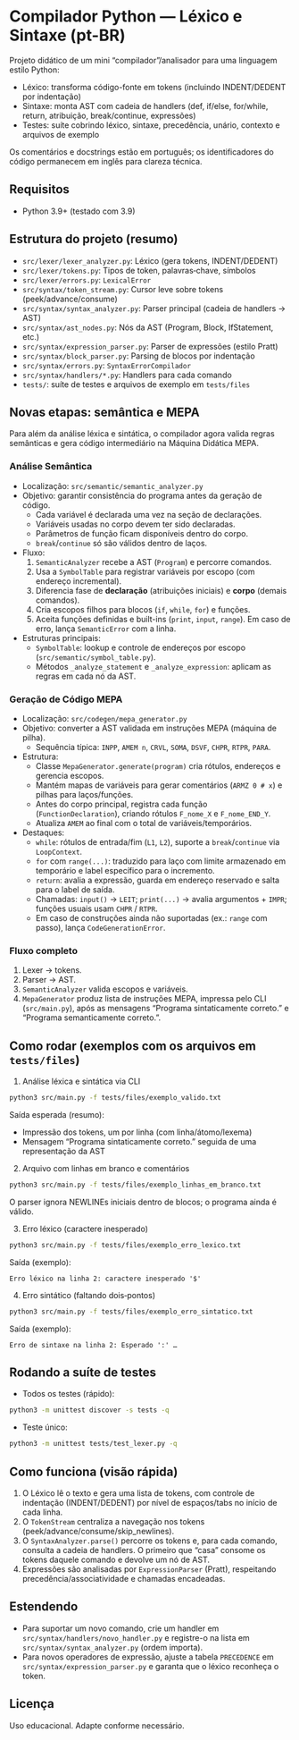 # Compilador Python — Léxico e Sintaxe (pt-BR)

Projeto didático de um mini “compilador”/analisador para uma linguagem estilo Python:
- Léxico: transforma código-fonte em tokens (incluindo INDENT/DEDENT por indentação)
- Sintaxe: monta AST com cadeia de handlers (def, if/else, for/while, return, atribuição, break/continue, expressões)
- Testes: suíte cobrindo léxico, sintaxe, precedência, unário, contexto e arquivos de exemplo

Os comentários e docstrings estão em português; os identificadores do código permanecem em inglês para clareza técnica.

## Requisitos

- Python 3.9+ (testado com 3.9)

## Estrutura do projeto (resumo)

- `src/lexer/lexer_analyzer.py`: Léxico (gera tokens, INDENT/DEDENT)
- `src/lexer/tokens.py`: Tipos de token, palavras‑chave, símbolos
- `src/lexer/errors.py`: `LexicalError`
- `src/syntax/token_stream.py`: Cursor leve sobre tokens (peek/advance/consume)
- `src/syntax/syntax_analyzer.py`: Parser principal (cadeia de handlers → AST)
- `src/syntax/ast_nodes.py`: Nós da AST (Program, Block, IfStatement, etc.)
- `src/syntax/expression_parser.py`: Parser de expressões (estilo Pratt)
- `src/syntax/block_parser.py`: Parsing de blocos por indentação
- `src/syntax/errors.py`: `SyntaxErrorCompilador`
- `src/syntax/handlers/*.py`: Handlers para cada comando
- `tests/`: suíte de testes e arquivos de exemplo em `tests/files`

## Novas etapas: semântica e MEPA

Para além da análise léxica e sintática, o compilador agora valida regras semânticas e gera código intermediário na Máquina Didática MEPA.

### Análise Semântica

- Localização: `src/semantic/semantic_analyzer.py`
- Objetivo: garantir consistência do programa antes da geração de código.
  - Cada variável é declarada uma vez na seção de declarações.
  - Variáveis usadas no corpo devem ter sido declaradas.
  - Parâmetros de função ficam disponíveis dentro do corpo.
  - `break`/`continue` só são válidos dentro de laços.
- Fluxo:
  1. `SemanticAnalyzer` recebe a AST (`Program`) e percorre comandos.
  2. Usa a `SymbolTable` para registrar variáveis por escopo (com endereço incremental).
  3. Diferencia fase de **declaração** (atribuições iniciais) e **corpo** (demais comandos).
  4. Cria escopos filhos para blocos (`if`, `while`, `for`) e funções.
  5. Aceita funções definidas e built-ins (`print`, `input`, `range`). Em caso de erro, lança `SemanticError` com a linha.
- Estruturas principais:
  - `SymbolTable`: lookup e controle de endereços por escopo (`src/semantic/symbol_table.py`).
  - Métodos `_analyze_statement` e `_analyze_expression`: aplicam as regras em cada nó da AST.

### Geração de Código MEPA

- Localização: `src/codegen/mepa_generator.py`
- Objetivo: converter a AST validada em instruções MEPA (máquina de pilha).
  - Sequência típica: `INPP`, `AMEM n`, `CRVL`, `SOMA`, `DSVF`, `CHPR`, `RTPR`, `PARA`.
- Estrutura:
  - Classe `MepaGenerator.generate(program)` cria rótulos, endereços e gerencia escopos.
  - Mantém mapas de variáveis para gerar comentários (`ARMZ 0 # x`) e pilhas para laços/funções.
  - Antes do corpo principal, registra cada função (`FunctionDeclaration`), criando rótulos `F_nome_X` e `F_nome_END_Y`.
  - Atualiza `AMEM` ao final com o total de variáveis/temporários.
- Destaques:
  - `while`: rótulos de entrada/fim (`L1`, `L2`), suporte a `break`/`continue` via `LoopContext`.
  - `for` com `range(...)`: traduzido para laço com limite armazenado em temporário e label específico para o incremento.
  - `return`: avalia a expressão, guarda em endereço reservado e salta para o label de saída.
  - Chamadas: `input()` → `LEIT`; `print(...)` → avalia argumentos + `IMPR`; funções usuais usam `CHPR` / `RTPR`.
  - Em caso de construções ainda não suportadas (ex.: `range` com passo), lança `CodeGenerationError`.

### Fluxo completo
1. Lexer → tokens.
2. Parser → AST.
3. `SemanticAnalyzer` valida escopos e variáveis.
4. `MepaGenerator` produz lista de instruções MEPA, impressa pelo CLI (`src/main.py`), após as mensagens “Programa sintaticamente correto.” e “Programa semanticamente correto.”.

## Como rodar (exemplos com os arquivos em `tests/files`)

1) Análise léxica e sintática via CLI

```bash
python3 src/main.py -f tests/files/exemplo_valido.txt
```

Saída esperada (resumo):
- Impressão dos tokens, um por linha (com linha/átomo/lexema)
- Mensagem “Programa sintaticamente correto.” seguida de uma representação da AST

2) Arquivo com linhas em branco e comentários

```bash
python3 src/main.py -f tests/files/exemplo_linhas_em_branco.txt
```

O parser ignora NEWLINEs iniciais dentro de blocos; o programa ainda é válido.

3) Erro léxico (caractere inesperado)

```bash
python3 src/main.py -f tests/files/exemplo_erro_lexico.txt
```

Saída (exemplo):

```
Erro léxico na linha 2: caractere inesperado '$'
```

4) Erro sintático (faltando dois‑pontos)

```bash
python3 src/main.py -f tests/files/exemplo_erro_sintatico.txt
```

Saída (exemplo):

```
Erro de sintaxe na linha 2: Esperado ':' …
```

## Rodando a suíte de testes

- Todos os testes (rápido):

```bash
python3 -m unittest discover -s tests -q
```

- Teste único:

```bash
python3 -m unittest tests/test_lexer.py -q
```

## Como funciona (visão rápida)

1. O Léxico lê o texto e gera uma lista de tokens, com controle de indentação (INDENT/DEDENT) por nível de espaços/tabs no início de cada linha.
2. O `TokenStream` centraliza a navegação nos tokens (peek/advance/consume/skip_newlines).
3. O `SyntaxAnalyzer.parse()` percorre os tokens e, para cada comando, consulta a cadeia de handlers. O primeiro que “casa” consome os tokens daquele comando e devolve um nó de AST.
4. Expressões são analisadas por `ExpressionParser` (Pratt), respeitando precedência/associatividade e chamadas encadeadas.

## Estendendo

- Para suportar um novo comando, crie um handler em `src/syntax/handlers/novo_handler.py` e registre-o na lista em `src/syntax/syntax_analyzer.py` (ordem importa).
- Para novos operadores de expressão, ajuste a tabela `PRECEDENCE` em `src/syntax/expression_parser.py` e garanta que o léxico reconheça o token.

## Licença

Uso educacional. Adapte conforme necessário.
